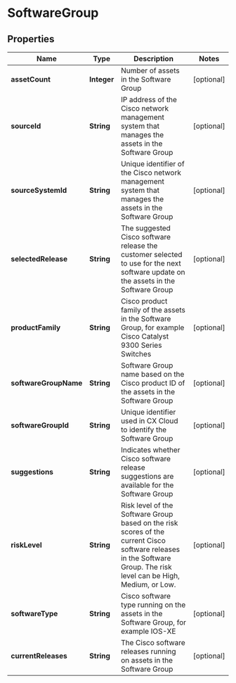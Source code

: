 

# SoftwareGroup


## Properties

| Name | Type | Description | Notes |
|------------ | ------------- | ------------- | -------------|
|**assetCount** | **Integer** | Number of assets in the Software Group |  [optional] |
|**sourceId** | **String** | IP address of the Cisco network management system that manages the assets in the Software Group |  [optional] |
|**sourceSystemId** | **String** | Unique identifier of the Cisco network management system that manages the assets in the Software Group |  [optional] |
|**selectedRelease** | **String** | The suggested Cisco software release the customer selected to use for the next software update on the assets in the Software Group |  [optional] |
|**productFamily** | **String** | Cisco product family of the assets in the Software Group, for example Cisco Catalyst 9300 Series Switches |  [optional] |
|**softwareGroupName** | **String** | Software Group name based on the Cisco product ID of the assets in the Software Group |  [optional] |
|**softwareGroupId** | **String** | Unique identifier used in CX Cloud to identify the Software Group |  [optional] |
|**suggestions** | **String** | Indicates whether Cisco software release suggestions are available for the Software Group |  [optional] |
|**riskLevel** | **String** | Risk level of the Software Group based on the risk scores of the current Cisco software releases in the Software Group. The risk level can be High, Medium, or Low. |  [optional] |
|**softwareType** | **String** | Cisco software type running on the assets in the Software Group, for example IOS-XE |  [optional] |
|**currentReleases** | **String** | The Cisco software releases running on assets in the Software Group |  [optional] |



